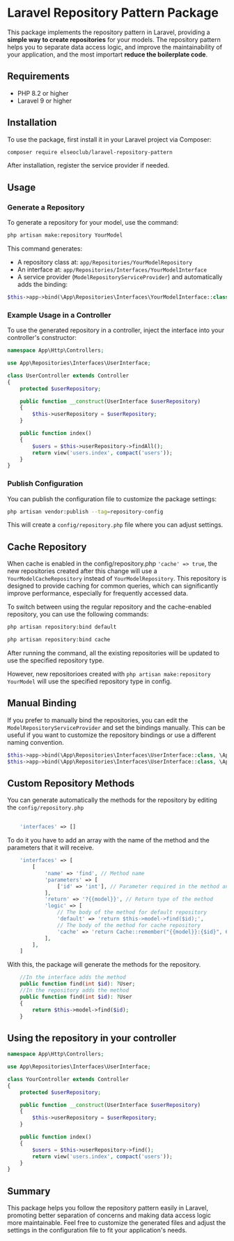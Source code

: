 # Laravel Repository Pattern Package

This package implements the repository pattern in Laravel, providing a **simple way to create repositories** for your
models. The repository pattern helps you to separate data access logic, and improve the maintainability of your
application, and the most importart **reduce the boilerplate code**.

## Requirements

- PHP 8.2 or higher
- Laravel 9 or higher

## Installation

To use the package, first install it in your Laravel project via Composer:

```bash
composer require elseoclub/laravel-repository-pattern
```

After installation, register the service provider if needed.

## Usage

### Generate a Repository

To generate a repository for your model, use the command:

```bash
php artisan make:repository YourModel
```

This command generates:

- A repository class at: `app/Repositories/YourModelRepository`
- An interface at: `app/Repositories/Interfaces/YourModelInterface`
- A service provider (`ModelRepositoryServiceProvider`) and automatically adds the binding:

```php
$this->app->bind(\App\Repositories\Interfaces\YourModelInterface::class, \App\Repositories\YourModelRepository::class);
```

### Example Usage in a Controller

To use the generated repository in a controller, inject the interface into your controller's constructor:

```php
namespace App\Http\Controllers;

use App\Repositories\Interfaces\UserInterface;

class UserController extends Controller
{
    protected $userRepository;

    public function __construct(UserInterface $userRepository)
    {
        $this->userRepository = $userRepository;
    }

    public function index()
    {
        $users = $this->userRepository->findAll();
        return view('users.index', compact('users'));
    }
}
```

### Publish Configuration

You can publish the configuration file to customize the package settings:

```bash
php artisan vendor:publish --tag=repository-config
```

This will create a `config/repository.php` file where you can adjust settings.

## Cache Repository

When cache is enabled in the config/repository.php `'cache' => true`, the new repositories created after this change
will use a `YourModelCacheRepository` instead of `YourModelRepository`. This repository is designed to provide caching
for common queries, which can significantly improve performance, especially for frequently accessed data.

To switch between using the regular repository and the cache-enabled repository, you can use the following commands:

```bash
php artisan repository:bind default
```

```bash
php artisan repository:bind cache
```

After running the command, all the existing repositories will be updated to use the specified repository type.

However, new repositorioes created with `php artisan make:repository YourModel` will use the specified repository type
in config.

## Manual Binding

If you prefer to manually bind the repositories, you can edit the `ModelRepositoryServiceProvider` and set the bindings
manually. This can be useful if you want to customize the repository bindings or use a different naming convention.

```php
$this->app->bind(\App\Repositories\Interfaces\UserInterface::class, \App\Repositories\UserRepository::class);
$this->app->bind(\App\Repositories\Interfaces\UserInterface::class, \App\Repositories\RoleCacheRepository::class);
```

## Custom Repository Methods

You can generate automatically the methods for the repository by editing the `config/repository.php`

```php
    
    'interfaces' => []

```

To do it you have to add an array with the name of the method and the parameters that it will receive.

```php
    'interfaces' => [
        [
            'name' => 'find', // Method name
            'parameters' => [
                ['id' => 'int'], // Parameter required in the method and the type
            ],
            'return' => '?{{model}}', // Return type of the method
            'logic' => [
                // The body of the method for default repository
                'default' => 'return $this->model->find($id);', 
                // The body of the method for cache repository
                'cache' => 'return Cache::remember("{{model}}:{$id}", 60, function() use ($id) { return $this->repository->find($id); });',
            ],
        ],
    ]
```

With this, the package will generate the methods for the repository.

```php
    //In the interface adds the method
    public function find(int $id): ?User;
    //In the repository adds the method
    public function find(int $id): ?User
    {
        return $this->model->find($id);
    }
```

## Using the repository in your controller

```php
namespace App\Http\Controllers;

use App\Repositories\Interfaces\UserInterface;

class YourController extends Controller
{
    protected $userRepository;

    public function __construct(UserInterface $userRepository)
    {
        $this->userRepository = $userRepository;
    }

    public function index()
    {
        $users = $this->userRepository->find();
        return view('users.index', compact('users'));
    }
}
```

## Summary

This package helps you follow the repository pattern easily in Laravel, promoting better separation of concerns and
making data access logic more maintainable. Feel free to customize the generated files and adjust the settings in the
configuration file to fit your application's needs.

